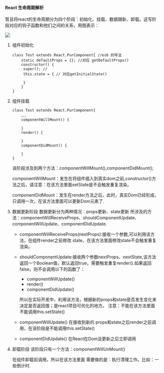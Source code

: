 #### React 生命周期解析

暂且将react的生命周期分为四个阶段：初始化、挂载、数据跟新、卸载。这写阶段对应的钩子函数和他们之间的关系，用图表示：

![](/Users/liyang11/project/articles/images/life-cycle-react.png)

1. 组件初始化

   ```
   class Test extends React.PurComponent{ //es6 的写法
       static defaultProps = {}; //对应 getDefaultProps()
       constructor() {
       	super(); //
       	this.state = { // 对应getInitialState()
   
       	}
       }
   }
   
   ```

2. 组件挂载

   ```
   class Test extends React.PurComponent{
       、、、
       componentWillMount() {
           
       }
       render() {
           
       }
       componentDidMount() {
           
       }
   }
   ```

   该阶段涉及到两个方法：componentWillMount(),componentDidMount();

   componentWillMount：发生在将组件插入到真实dom之前,constructor()方法之后，请注意：在该方法里面setState是不会触发重复渲染。

   componentDidMount：发生在render方法之后，此时，真实Dom已经形成，只调用一次，在该方法里面可以更新Dom元素了.

3. 数据更新阶段
   数据更新分为两种情况：props更新、state更新
   所涉及的方法：componentWillReceiveProps、shouldComponentUpdate、componentWillUpdate、componentDidUpdate.

   - componentWillReceiveProps(nextProps):接收一个参数,可以利用该方法，在组件render之前修改 state，在该方法里面修改state不会触发重复渲染。

   - shouldComponentUpdate:接收两个参数nextProps、nextState,该方法返回一个Boolean值，默认返回true，需要触发重复render().如果返回false，则不会调用以下的函数了：
     - componentWillUpdate()
     - render()
     -  componentDidUpdate()

     所以在实际开发中，利用该方法，根据新的props和state是否发生变化来决定是否返回值；是react项目可优化的地方。
     注意：不能在该方法里面不能调用this.setState()

   - componentWillUpdate() 在接收到新的 props和state之后render之前调用，在该阶段是不能调用this.setState()

   - componentDidUpdate() 在React在Dom没更新之后立即调用

4. 卸载阶段
   该阶段只有一个方法：componentWillUnMount()

   在组件卸载前调用，所以在该方法里面 需要做的是：执行清理工作。比如：一些倒计时.